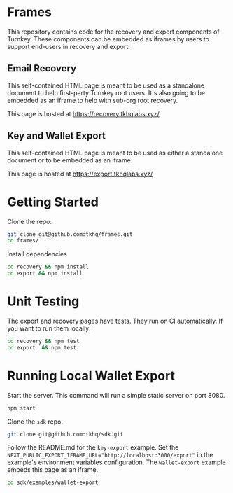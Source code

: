 # Frames

This repository contains code for the recovery and export components of Turnkey. These components can be embedded as iframes by users to support end-users in recovery and export.

## Email Recovery
This self-contained HTML page is meant to be used as a standalone document to help first-party Turnkey root users. It's also going to be embedded as an iframe to help with sub-org root recovery.

This page is hosted at https://recovery.tkhqlabs.xyz/

## Key and Wallet Export
This self-contained HTML page is meant to be used as either a standalone document or to be embedded as an iframe.

This page is hosted at https://export.tkhqlabs.xyz/

# Getting Started

Clone the repo:
```sh
git clone git@github.com:tkhq/frames.git
cd frames/
```

Install dependencies
```sh
cd recovery && npm install
cd export && npm install
```

# Unit Testing

The export and recovery pages have tests. They run on CI automatically. If you want to run them locally:
```sh
cd recovery && npm test
cd export  && npm test
```

# Running Local Wallet Export
Start the server. This command will run a simple static server on port 8080.
```sh
npm start
```

Clone the `sdk` repo.
```sh
git clone git@github.com:tkhq/sdk.git
```

Follow the README.md for the `key-export` example. Set the `NEXT_PUBLIC_EXPORT_IFRAME_URL="http://localhost:3000/export"` in the example's environment variables configuration. The `wallet-export` example embeds this page as an iframe.
```sh
cd sdk/examples/wallet-export
```